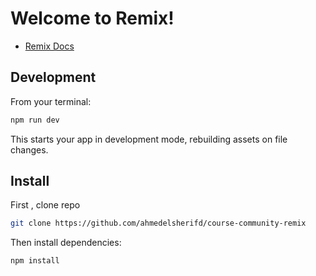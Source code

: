 # Welcome to Remix!

- [Remix Docs](https://remix.run/docs)

## Development

From your terminal:

```sh
npm run dev
```

This starts your app in development mode, rebuilding assets on file changes.

## Install

First , clone repo

```sh
git clone https://github.com/ahmedelsherifd/course-community-remix
```

Then install dependencies:

```sh
npm install
```
